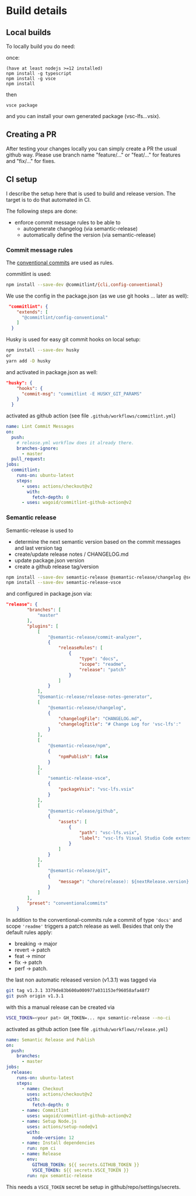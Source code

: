 # Build details

## Local builds

To locally build you do need:

once:
```
(have at least nodejs >=12 installed)
npm install -g typescript
npm install -g vsce
npm install
````
then
```
vsce package
```
and you can install your own generated package (vsc-lfs...vsix).

## Creating a PR

After testing your changes locally you can simply create a PR the usual github way.
Please use branch name "feature/..." or "feat/..." for features and "fix/..." for fixes.

## CI setup

I describe the setup here that is used to build and release version.
The target is to do that automated in CI.

The following steps are done:
- enforce commit message rules to be able to
  - autogenerate changelog (via semantic-release)
  - automatically define the version (via semantic-release)

### Commit message rules

The [conventional commits](https://www.conventionalcommits.org/en/v1.0.0/) are used as rules.

commitlint is used:
```sh
npm install --save-dev @commitlint/{cli,config-conventional}
```

We use the config in the package.json (as we use git hooks ... later as well):
```json
 "commitlint": {
    "extends": [
      "@commitlint/config-conventional"
    ]
  }
```

Husky is used for easy git commit hooks on local setup:
```sh
npm install --save-dev husky
or 
yarn add -D husky
```
and activated in package.json as well:
```json
"husky": {
    "hooks": {
      "commit-msg": "commitlint -E HUSKY_GIT_PARAMS"
    }
  }
```

activated as github action (see file `.github/workflows/commitlint.yml`)
```yml
name: Lint Commit Messages
on:
  push:
    # release.yml workflow does it already there.
    branches-ignore:
      - master
  pull_request:
jobs:
  commitlint:
    runs-on: ubuntu-latest
    steps:
      - uses: actions/checkout@v2
        with:
          fetch-depth: 0
      - uses: wagoid/commitlint-github-action@v2
```

### Semantic release

Semantic-release is used to
 - determine the next semantic version based on the commit messages and last version tag
 - create/update release notes / CHANGELOG.md
 - update package.json version
 - create a github release tag/version

```sh
npm install --save-dev semantic-release @semantic-release/changelog @semantic-release/git
npm install --save-dev semantic-release-vsce
```
and configured in package.json via:
```json
"release": {
		"branches": [
			"master"
		],
		"plugins": [
            [
				"@semantic-release/commit-analyzer",
				{
					"releaseRules": [
						{
							"type": "docs",
							"scope": "readme",
							"release": "patch"
						}
					]
				}
			],
            "@semantic-release/release-notes-generator",
			[
				"@semantic-release/changelog",
				{
					"changelogFile": "CHANGELOG.md",
					"changelogTitle": "# Change Log for 'vsc-lfs':"
				}
			],
			[
				"@semantic-release/npm",
				{
					"npmPublish": false
				}
            ],
            [
                "semantic-release-vsce",
                {
                    "packageVsix": "vsc-lfs.vsix"
                }
            ],
			[
				"@semantic-release/github",
				{
					"assets": [
						{
							"path": "vsc-lfs.vsix",
							"label": "vsc-lfs Visual Studio Code extension package"
						}
					]
				}
			],
			[
				"@semantic-release/git",
				{
					"message": "chore(release): ${nextRelease.version} [skip ci]"
				}
			]
		],
		"preset": "conventionalcommits"
	}
```

In addition to the conventional-commits rule a commit of type ```'docs'``` and scope ```'readme'``` triggers a patch release as well.
Besides that only the default rules apply:
- breaking -> major
- revert -> patch
- feat -> minor
- fix -> patch
- perf -> patch.

the last non automatic released version (v1.3.1) was tagged via
```sh
git tag v1.3.1 3379de83b600a000977a031153ef96058afa48f7
git push origin v1.3.1
```

with this a manual release can be created via
```sh
VSCE_TOKEN=<your pat> GH_TOKEN=... npx semantic-release --no-ci
````

activated as github action (see file `.github/workflows/release.yml`)
```yml
name: Semantic Release and Publish
on:
  push:
    branches:
      - master
jobs:
  release:
    runs-on: ubuntu-latest
    steps:
      - name: Checkout
        uses: actions/checkout@v2
        with:
          fetch-depth: 0
      - name: Commitlint
        uses: wagoid/commitlint-github-action@v2
      - name: Setup Node.js
        uses: actions/setup-node@v1
        with:
          node-version: 12
      - name: Install dependencies
        run: npm ci
      - name: Release
        env:
          GITHUB_TOKEN: ${{ secrets.GITHUB_TOKEN }}
          VSCE_TOKEN: ${{ secrets.VSCE_TOKEN }}
        run: npx semantic-release
```
This needs a ```VSCE_TOKEN``` secret be setup in github/repo/settings/secrets.
